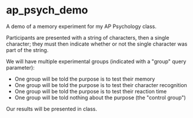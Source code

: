 # ap_psych_demo

A demo of a memory experiment for my AP Psychology class.

Participants are presented with a string of characters, then a single character; they must then indicate whether or not the single character was part of the string.

We will have multiple experimental groups (indicated with a "group" query parameter):
- One group will be told the purpose is to test their memory
- One group will be told the purpose is to test their character recognition
- One group will be told the purpose is to test their reaction time
- One group will be told nothing about the purpose (the "control group")

Our results will be presented in class.
